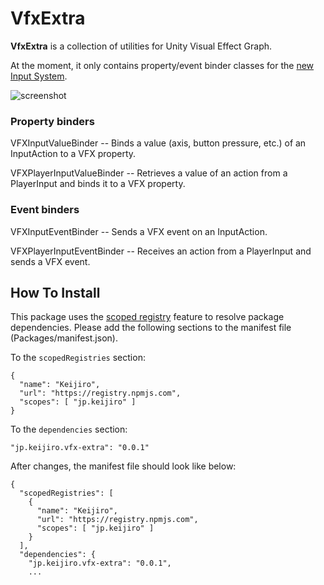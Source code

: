 VfxExtra
========

**VfxExtra** is a collection of utilities for Unity Visual Effect Graph.

At the moment, it only contains property/event binder classes for the [new
Input System].

[new Input System]:
    https://blogs.unity3d.com/2019/10/14/introducing-the-new-input-system/

![screenshot](https://i.imgur.com/HHfxX5dm.jpg)

### Property binders

VFXInputValueBinder -- Binds a value (axis, button pressure, etc.) of an
InputAction to a VFX property.

VFXPlayerInputValueBinder -- Retrieves a value of an action from a PlayerInput
and binds it to a VFX property.

### Event binders

VFXInputEventBinder -- Sends a VFX event on an InputAction.

VFXPlayerInputEventBinder -- Receives an action from a PlayerInput and sends a
VFX event.

How To Install
--------------

This package uses the [scoped registry] feature to resolve package
dependencies. Please add the following sections to the manifest file
(Packages/manifest.json).

[scoped registry]: https://docs.unity3d.com/Manual/upm-scoped.html

To the `scopedRegistries` section:

```
{
  "name": "Keijiro",
  "url": "https://registry.npmjs.com",
  "scopes": [ "jp.keijiro" ]
}
```

To the `dependencies` section:

```
"jp.keijiro.vfx-extra": "0.0.1"
```

After changes, the manifest file should look like below:

```
{
  "scopedRegistries": [
    {
      "name": "Keijiro",
      "url": "https://registry.npmjs.com",
      "scopes": [ "jp.keijiro" ]
    }
  ],
  "dependencies": {
    "jp.keijiro.vfx-extra": "0.0.1",
    ...
```
